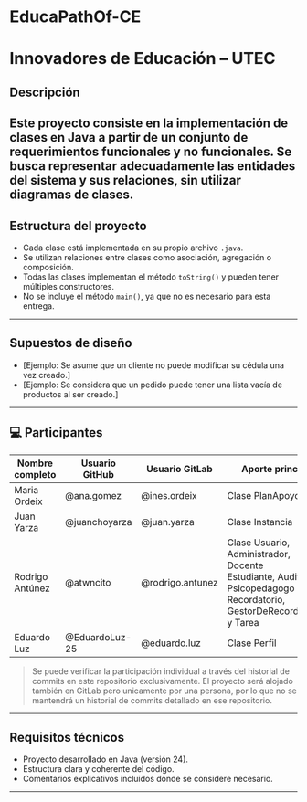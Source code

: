 # EducaPathOf-CE
# Innovadores de Educación  – UTEC
##  Descripción
Este proyecto consiste en la implementación de clases en Java a
partir de un conjunto de requerimientos funcionales y no
funcionales. Se busca representar adecuadamente las entidades del
sistema y sus relaciones, sin utilizar diagramas de clases. 
---
##  Estructura del proyecto
- Cada clase está implementada en su propio archivo `.java`. 
- Se utilizan relaciones entre clases como asociación, agregación o composición. 
- Todas las clases implementan el método `toString()` y pueden tener múltiples constructores. 
- No se incluye el método `main()`, ya que no es necesario para esta entrega. 
---
## Supuestos de diseño 
- [Ejemplo: Se asume que un cliente no puede modificar su cédula una vez creado.]
- [Ejemplo: Se considera que un pedido puede tener una lista vacía de productos al ser creado.]  
---
## 💻 Participantes

| Nombre completo | Usuario GitHub | Usuario GitLab   | Aporte principal                                                                                                             |
|-----------------|----------------|------------------|------------------------------------------------------------------------------------------------------------------------------|
| Maria Ordeix    | @ana.gomez     | @ines.ordeix     | Clase PlanApoyo                                                                                                              |
| Juan Yarza      | @juanchoyarza  | @juan.yarza      | Clase Instancia                                                                                                              |
| Rodrigo Antúnez | @atwncito      | @rodrigo.antunez | Clase Usuario, Administrador, Docente<br/>Estudiante, Auditor, Psicopedagogo<br/>Recordatorio, GestorDeRecordatorios y Tarea |
| Eduardo Luz     | @EduardoLuz-25 | @eduardo.luz     | Clase Perfil                                                                                                                 |

> Se puede verificar la participación individual a través del
historial de commits en este repositorio exclusivamente. El proyecto
será alojado también en GitLab pero unicamente por
una persona, por lo que no se mantendrá un historial de commits
detallado en ese repositorio.
---
## Requisitos técnicos 
- Proyecto desarrollado en Java (versión 24). 
- Estructura clara y coherente del código. 
- Comentarios explicativos incluidos donde se considere necesario.
--- 

